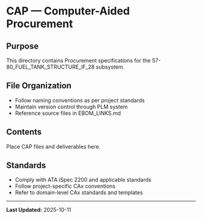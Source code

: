 # CAP — Computer-Aided Procurement

## Purpose

This directory contains Procurement specifications for the 57-80_FUEL_TANK_STRUCTURE_IF_28 subsystem.

## File Organization

- Follow naming conventions as per project standards
- Maintain version control through PLM system
- Reference source files in EBOM_LINKS.md

## Contents

Place CAP files and deliverables here.

## Standards

- Comply with ATA iSpec 2200 and applicable standards
- Follow project-specific CAx conventions
- Refer to domain-level CAx standards and templates

---

**Last Updated:** 2025-10-11
